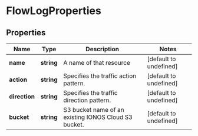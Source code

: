 # FlowLogProperties

## Properties
| Name | Type | Description | Notes |
| ------------ | ------------- | ------------- | ------------- |
| **name** | **string** | A name of that resource | [default to undefined] |
| **action** | **string** | Specifies the traffic action pattern. | [default to undefined] |
| **direction** | **string** | Specifies the traffic direction pattern. | [default to undefined] |
| **bucket** | **string** | S3 bucket name of an existing IONOS Cloud S3 bucket. | [default to undefined] |


